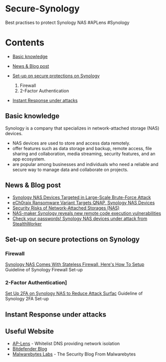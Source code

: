 # Secure-Synology
Best practises to protect Synology NAS  #APLens #Synology

# Contents
* [Basic knowledge](https://github.com/operation-hp/Secure-Synology/blob/main/README.md#basic-knowledge)
* [News & Blog post](https://github.com/operation-hp/Secure-Synology/edit/main/README.md#news--blog-post)
* [Set-up on secure protections on Synology](https://github.com/operation-hp/Secure-Synology/edit/main/README.md#set-up-on-secure-protections-on-synology)
    1. Firewall
    2. 2-Factor Authentication
    
 * [Instant Response under attacks](https://github.com/operation-hp/Secure-Synology/edit/main/README.md#instant-response-under-attacks)

## Basic knowledge

Synology is a company that specializes in network-attached storage (NAS) devices.
- NAS devices are used to store and access data remotely.
- offer features such as data storage and backup, remote access, file sharing and collaboration, media streaming, security features, and an app ecosystem.
- are popular among businesses and individuals who need a reliable and secure way to manage data and collaborate on projects.

## News & Blog post
* [Synology NAS Devices Targeted in Large-Scale Brute-Force Attack](https://www.bitdefender.com/blog/hotforsecurity/synology-nas-devices-targeted-in-large-scale-brute-force-attack/)
* [eCh0raix Ransomware Variant Targets QNAP, Synology NAS Devices](https://threatpost.com/ech0raix-ransomware-variant-qnap-synology-nas-devices/168516/)
* [Security Risks of Network-Attached Storages (NAS)](https://www.hkcert.org/blog/security-risks-of-network-attached-storages-nas)
* [NAS-maker Synology reveals new remote code execution vulnerabilities](https://www.techradar.com/news/nas-maker-synology-reveals-new-remote-code-execution-vulnerabilities)
* [Check your passwords! Synology NAS devices under attack from StealthWorker](https://www.malwarebytes.com/blog/news/2021/08/check-your-passwords-synology-nas-devices-under-attack-from-stealthworker)

## Set-up on secure protections on Synology

### Firewall
[Synology NAS Comes With Stateless Firewall, Here's How To Setup](https://www.aplens.co/blog/synology-nas-comes-with-stateless-firewall-here-s-how-to-setup) Guideline of Synology Firewall Set-up
### 2-Factor Authentication]
[Set Up 2FA on Synology NAS to Reduce Attack Surfac](https://www.aplens.co/blog/synology-nas-2fa-setup-to-reduce-attack-surface) Guideline of Synology 2FA Set-up

## Instant Response under attacks


## Useful Website
* [AP-Lens](https://www.aplens.co) - Whitelist DNS providing network isolation 
* [Bitdefender Blog](https://www.bitdefender.com/blog/)
* [Malwarebytes Labs](https://www.malwarebytes.com/blog) - The Security Blog From Malwarebytes
